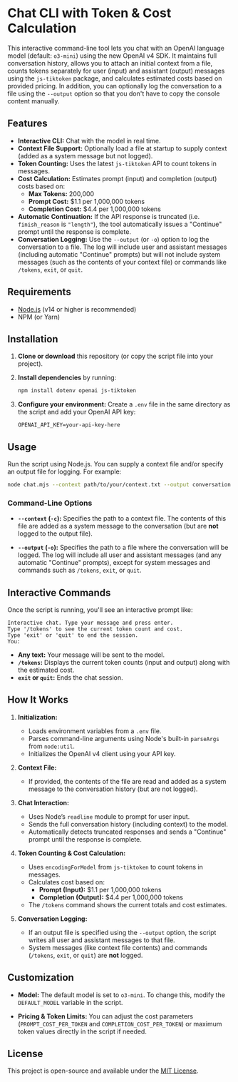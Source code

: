 # Chat CLI with Token & Cost Calculation

This interactive command-line tool lets you chat with an OpenAI language model (default: `o3-mini`) using the new OpenAI v4 SDK. It maintains full conversation history, allows you to attach an initial context from a file, counts tokens separately for user (input) and assistant (output) messages using the `js-tiktoken` package, and calculates estimated costs based on provided pricing. In addition, you can optionally log the conversation to a file using the `--output` option so that you don't have to copy the console content manually.

## Features

- **Interactive CLI:** Chat with the model in real time.
- **Context File Support:** Optionally load a file at startup to supply context (added as a system message but not logged).
- **Token Counting:** Uses the latest `js-tiktoken` API to count tokens in messages.
- **Cost Calculation:** Estimates prompt (input) and completion (output) costs based on:
  - **Max Tokens:** 200,000
  - **Prompt Cost:** $1.1 per 1,000,000 tokens
  - **Completion Cost:** $4.4 per 1,000,000 tokens
- **Automatic Continuation:** If the API response is truncated (i.e. `finish_reason` is `"length"`), the tool automatically issues a "Continue" prompt until the response is complete.
- **Conversation Logging:** Use the `--output` (or `-o`) option to log the conversation to a file. The log will include user and assistant messages (including automatic "Continue" prompts) but will not include system messages (such as the contents of your context file) or commands like `/tokens`, `exit`, or `quit`.

## Requirements

- [Node.js](https://nodejs.org/) (v14 or higher is recommended)
- NPM (or Yarn)

## Installation

1. **Clone or download** this repository (or copy the script file into your project).

2. **Install dependencies** by running:
   ```bash
   npm install dotenv openai js-tiktoken
   ```

3. **Configure your environment:**
   Create a `.env` file in the same directory as the script and add your OpenAI API key:
   ```env
   OPENAI_API_KEY=your-api-key-here
   ```

## Usage

Run the script using Node.js. You can supply a context file and/or specify an output file for logging. For example:

```bash
node chat.mjs --context path/to/your/context.txt --output conversation.log
```

### Command-Line Options

- **`--context` (`-c`):**
  Specifies the path to a context file. The contents of this file are added as a system message to the conversation (but are **not** logged to the output file).

- **`--output` (`-o`):**
  Specifies the path to a file where the conversation will be logged. The log will include all user and assistant messages (and any automatic "Continue" prompts), except for system messages and commands such as `/tokens`, `exit`, or `quit`.

## Interactive Commands

Once the script is running, you'll see an interactive prompt like:

```
Interactive chat. Type your message and press enter.
Type '/tokens' to see the current token count and cost.
Type 'exit' or 'quit' to end the session.
You:
```

- **Any text:** Your message will be sent to the model.
- **`/tokens`:** Displays the current token counts (input and output) along with the estimated cost.
- **`exit` or `quit`:** Ends the chat session.

## How It Works

1. **Initialization:**
   - Loads environment variables from a `.env` file.
   - Parses command-line arguments using Node's built-in `parseArgs` from `node:util`.
   - Initializes the OpenAI v4 client using your API key.

2. **Context File:**
   - If provided, the contents of the file are read and added as a system message to the conversation history (but are not logged).

3. **Chat Interaction:**
   - Uses Node’s `readline` module to prompt for user input.
   - Sends the full conversation history (including context) to the model.
   - Automatically detects truncated responses and sends a "Continue" prompt until the response is complete.

4. **Token Counting & Cost Calculation:**
   - Uses `encodingForModel` from `js-tiktoken` to count tokens in messages.
   - Calculates cost based on:
     - **Prompt (Input):** $1.1 per 1,000,000 tokens
     - **Completion (Output):** $4.4 per 1,000,000 tokens
   - The `/tokens` command shows the current totals and cost estimates.

5. **Conversation Logging:**
   - If an output file is specified using the `--output` option, the script writes all user and assistant messages to that file.
   - System messages (like context file contents) and commands (`/tokens`, `exit`, or `quit`) are **not** logged.

## Customization

- **Model:**
  The default model is set to `o3-mini`. To change this, modify the `DEFAULT_MODEL` variable in the script.

- **Pricing & Token Limits:**
  You can adjust the cost parameters (`PROMPT_COST_PER_TOKEN` and `COMPLETION_COST_PER_TOKEN`) or maximum token values directly in the script if needed.

## License

This project is open-source and available under the [MIT License](LICENSE).
